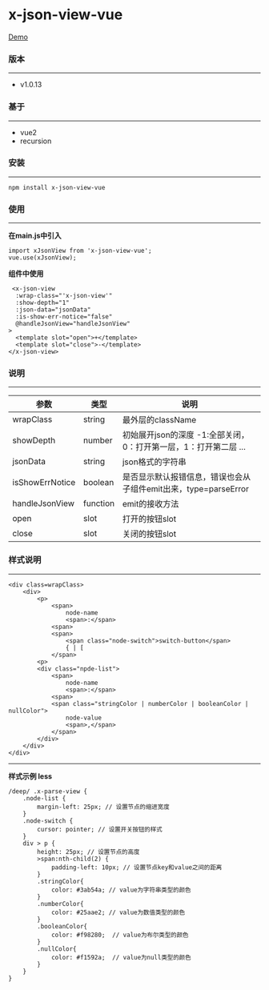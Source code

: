 # x-json-view-vue

[Demo](https://mikexia930.github.io/xJsonView/)

### 版本
***
* v1.0.13

### 基于
***
* vue2
* recursion

### 安装
***
````
npm install x-json-view-vue
````

### 使用
***
**在main.js中引入**
````
import xJsonView from 'x-json-view-vue';
vue.use(xJsonView);
````

**组件中使用**
````
 <x-json-view
  :wrap-class="'x-json-view'"
  :show-depth="1"
  :json-data="jsonData"
  :is-show-err-notice="false"
  @handleJsonView="handleJsonView"
>
  <template slot="open">+</template>
  <template slot="close">-</template>
</x-json-view>
````

### 说明
***
| 参数 | 类型 | 说明 |
| ------ | ------ | ------ |
|wrapClass| string | 最外层的className |
| showDepth | number | 初始展开json的深度 -1:全部关闭，0：打开第一层，1：打开第二层 ... |
| jsonData | string | json格式的字符串
| isShowErrNotice | boolean | 是否显示默认报错信息，错误也会从子组件emit出来，type=parseError |
| handleJsonView | function | emit的接收方法 |
| open | slot | 打开的按钮slot |
| close | slot | 关闭的按钮slot |

### 样式说明
***
````
<div class=wrapClass>
    <div>
        <p>
            <span>
                node-name
                <span>:</span>
            <span>
            <span>
                <span class="node-switch">switch-button</span>
                { | [
            </span>
        <p>
        <div class="npde-list">
            <span>
                node-name
                <span>:</span>
            <span>
            <span class="stringColor | numberColor | booleanColor | nullColor">
                node-value
                <span>,</span>
            </span>
        </div>
    </div>
</div>
````
***
**样式示例 less**
````
/deep/ .x-parse-view {
    .node-list {
        margin-left: 25px; // 设置节点的缩进宽度
    }
    .node-switch {
        cursor: pointer; // 设置开关按钮的样式
    }
    div > p {
        height: 25px; // 设置节点的高度
        >span:nth-child(2) {
            padding-left: 10px; // 设置节点key和value之间的距离
        }
        .stringColor{
            color: #3ab54a; // value为字符串类型的颜色
        }
        .numberColor{
            color: #25aae2; // value为数值类型的颜色
        }
        .booleanColor{
            color: #f98280;  // value为布尔类型的颜色
        }
        .nullColor{
            color: #f1592a;  // value为null类型的颜色
        }
    }
}
````
